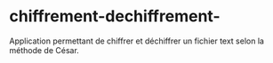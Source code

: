 # chiffrement-dechiffrement-
Application permettant de chiffrer et déchiffrer un fichier text selon la méthode de César.
